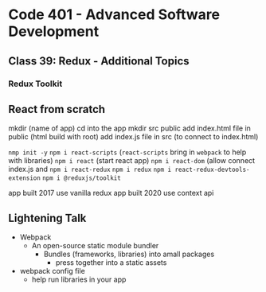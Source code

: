 # Code 401 - Advanced Software Development

## Class 39: Redux - Additional Topics

### Redux Toolkit

## React from scratch

mkdir (name of app)
cd into the app
mkdir src public
add index.html file in public (html build with root)
add index.js file in src (to connect to index.html)

`nmp init -y`
`npm i react-scripts` (`react-scripts` bring in `webpack` to help with libraries)
`npm i react` (start react app)
`npm i react-dom` (allow connect index.js and 
`npm i react-redux` 
`npm i redux` 
`npm i react-redux-devtools-extension`
`npm i @reduxjs/toolkit`


app built 2017 use vanilla redux
app built 2020 use context api


## Lightening Talk
- Webpack
  - An open-source static module bundler
    - Bundles (frameworks, libraries) into amall packages
      - press together into a static assets
- webpack config file
  - help run libraries in your app
